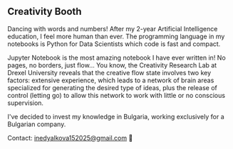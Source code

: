 ## Creativity Booth
Dancing with words and numbers! After my 2-year Artificial Intelligence education, I feel more human than ever. The programming language in my notebooks is Python for Data Scientists which code is fast and compact. 

Jupyter Notebook is the most amazing notebook I have ever written in! No pages, no borders, just flow... You know, the Creativity Research Lab at Drexel University reveals that the creative flow state involves two key factors: extensive experience, which leads to a network of brain areas specialized for generating the desired type of ideas, plus the release of control (letting go) to allow this network to work with little or no conscious supervision.

I've decided to invest my knowledge in Bulgaria, working exclusively for a Bulgarian company.

Contact: inedyalkova152025@gmail.com 📨
